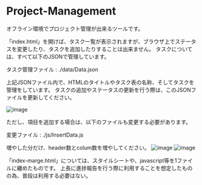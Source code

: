 # Project-Management
オフライン環境でプロジェクト管理が出来るツールです。

「index.html」を開けば、タスク一覧が表示されますが、ブラウザ上でステータスを変更したり、タスクを追加したりすることは出来ません。
タスクについては、すべて以下のJSONで管理しています。

タスク管理ファイル : ./data/Data.json

上記JSONファイル内で、HTMLのタイトルやタスク表の名称、そしてタスクを管理をしています。
タスクの追加やステータスの更新を行う際は、このJSONファイルを更新してください。

![image](https://user-images.githubusercontent.com/43413251/45761053-71660e80-bc66-11e8-97cb-385a08354acd.png)

ただし、項目を追加する場合は、以下のファイルも変更する必要があります。

変更ファイル : ./js/InsertData.js

増やした分だけ、header数とcolum数を増やしてください。
![image](https://user-images.githubusercontent.com/43413251/45761165-a5d9ca80-bc66-11e8-9234-6c376de2aed8.png)
![image](https://user-images.githubusercontent.com/43413251/45761213-c3a72f80-bc66-11e8-96c2-f6791dd5f28d.png)

「index-marge.html」については、スタイルシートや、javascript等を1ファイルに纏めたものです。
上長に進捗報告を行う際に利用することを想定したものの為、普段は利用する必要はない。

